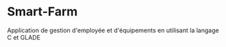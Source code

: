 # Smart-Farm
Application de gestion d'employée et d'équipements en utilisant la langage C et GLADE 
